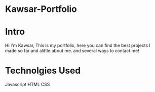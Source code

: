# Kawsar-Portfolio


# Intro 

Hi I'm Kawsar, This is my portfolio, here you can find the best projects I made so far and alittle about me. and several ways to contact me!

# Technolgies Used
Javascript 
HTML
CSS

